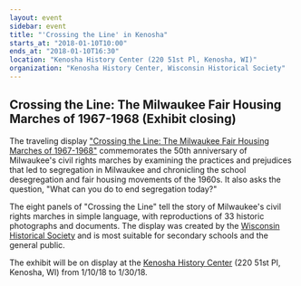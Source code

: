 ```yaml
---
layout: event
sidebar: event
title: "'Crossing the Line' in Kenosha"
starts_at: "2018-01-10T10:00"
ends_at: "2018-01-10T16:30"
location: "Kenosha History Center (220 51st Pl, Kenosha, WI)"
organization: "Kenosha History Center, Wisconsin Historical Society"
---
```


## Crossing the Line: The Milwaukee Fair Housing Marches of 1967-1968 (Exhibit closing)

The traveling display ["Crossing the Line: The Milwaukee Fair Housing Marches of 1967-1968"](https://www.wisconsinhistory.org/calendar/series/43/crossing-the-line) commemorates the 50th anniversary of Milwaukee's civil rights marches by examining the practices and prejudices that led to segregation in Milwaukee and chronicling the school desegregation and fair housing movements of the 1960s. It also asks the question, "What can you do to end segregation today?"
 
The eight panels of "Crossing the Line" tell the story of Milwaukee's civil rights marches in simple language, with reproductions of 33 historic photographs and documents. The display was created by the [Wisconsin Historical Society](https://www.wisconsinhistory.org) and is most suitable for secondary schools and the general public.

The exhibit will be on display at the [Kenosha History Center](http://www.kenoshahistorycenter.org) (220 51st Pl, Kenosha, WI) from 1/10/18 to 1/30/18.
